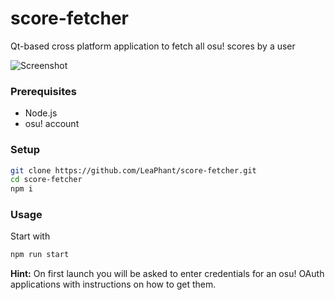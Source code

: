 # score-fetcher
Qt-based cross platform application to fetch all osu! scores by a user

![Screenshot](https://i.imgur.com/IzZ1E4b.png)

### Prerequisites
- Node.js
- osu! account

### Setup
```Bash
git clone https://github.com/LeaPhant/score-fetcher.git
cd score-fetcher
npm i
```

### Usage
Start with
```Bash
npm run start
```

**Hint:** On first launch you will be asked to enter credentials for an osu! OAuth applications with instructions on how to get them.
